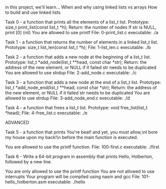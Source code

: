 in this project, we'll learn...
When and why using linked lists vs arrays
How to build and use linked lists

Task 0 -  a function that prints all the elements of a list_t list.
Prototype: size_t print_list(const list_t *h);
Return: the number of nodes
If str is NULL, print [0] (nil)
You are allowed to use printf
File: 0-print_list.c
executable: ./a

Task 1 - a function that returns the number of elements in a linked list_t list.
Prototype: size_t list_len(const list_t *h);
File: 1-list_len.c
executable: ./b

Task 2 -  a function that adds a new node at the beginning of a list_t list.
Prototype: list_t *add_node(list_t **head, const char *str);
Return: the address of the new element, or NULL if it failed
str needs to be duplicated
You are allowed to use strdup
File: 2-add_node.c
executable: ./c

Task 3 -  a function that adds a new node at the end of a list_t list.
Prototype: list_t *add_node_end(list_t **head, const char *str);
Return: the address of the new element, or NULL if it failed
str needs to be duplicated
You are allowed to use strdup
File: 3-add_node_end.c
executable: ./d

Task 4 -  a function that frees a list_t list.
Prototype: void free_list(list_t *head);
File: 4-free_list.c
executable: ./e

ADVANCED

Task 5 - a function that prints You're beat! and yet, you must allow,\nI bore
my house upon my back!\n before the main function is executed.

You are allowed to use the printf function.
File: 100-first.c
executable: ./first

Task 6 - Write a 64-bit program in assembly that prints Hello, Holberton,
followed by a new line.

You are only allowed to use the printf function
You are not allowed to use interrupts
Your program will be compiled using nasm and gcc
File: 101-hello_holberton.asm
executable: ./hello